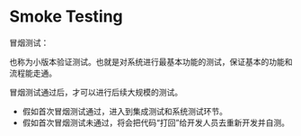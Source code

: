 # Smoke Testing

冒烟测试：

也称为小版本验证测试。也就是对系统进行最基本功能的测试，保证基本的功能和流程能走通。

冒烟测试通过后，才可以进行后续大规模的测试。

* 假如首次冒烟测试通过，进入到集成测试和系统测试环节。
* 假如首次冒烟测试未通过，将会把代码“打回”给开发人员去重新开发并自测。

